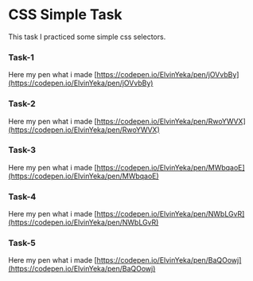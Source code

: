 # CSS Simple Task

This task I practiced some simple css selectors.

### Task-1
 Here my pen what i made [https://codepen.io/ElvinYeka/pen/jOVvbBy](https://codepen.io/ElvinYeka/pen/jOVvbBy) 
  
### Task-2
Here my pen what i made [https://codepen.io/ElvinYeka/pen/RwoYWVX](https://codepen.io/ElvinYeka/pen/RwoYWVX) 

### Task-3
Here my pen what i made [https://codepen.io/ElvinYeka/pen/MWbqaoE](https://codepen.io/ElvinYeka/pen/MWbqaoE)

### Task-4
Here my pen what i made [https://codepen.io/ElvinYeka/pen/NWbLGvR](https://codepen.io/ElvinYeka/pen/NWbLGvR)

### Task-5
Here my pen what i made [https://codepen.io/ElvinYeka/pen/BaQOowj](https://codepen.io/ElvinYeka/pen/BaQOowj)
